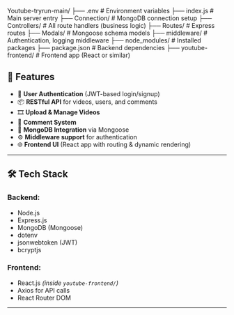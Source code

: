 Youtube-tryrun-main/
├── .env # Environment variables
├── index.js # Main server entry
├── Connection/ # MongoDB connection setup
├── Controllers/ # All route handlers (business logic)
├── Routes/ # Express routes
├── Modals/ # Mongoose schema models
├── middleware/ # Authentication, logging middleware
├── node_modules/ # Installed packages
├── package.json # Backend dependencies
├── youtube-frontend/ # Frontend app (React or similar)
## 🚀 Features

- 🔐 **User Authentication** (JWT-based login/signup)
- 📦 **RESTful API** for videos, users, and comments
- 🎞️ **Upload & Manage Videos**
- 💬 **Comment System**
- 🧾 **MongoDB Integration** via Mongoose
- ⚙️ **Middleware support** for authentication
- 🌐 **Frontend UI** (React app with routing & dynamic rendering)

---

## 🛠️ Tech Stack

### Backend:
- Node.js
- Express.js
- MongoDB (Mongoose)
- dotenv
- jsonwebtoken (JWT)
- bcryptjs

### Frontend:
- React.js *(inside `youtube-frontend/`)*
- Axios for API calls
- React Router DOM

---
